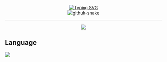 <div align="center">
  <div>
    <a href="https://git.io/typing-svg"><img
        src="https://readme-typing-svg.demolab.com/?font=Fira+Code&pause=1000&center=true&vCenter=true&width=435&size=27&lines=立春天，风渐暖，伊人一去不复还。"
        alt="Typing SVG" /></a>
  </div>
  
  <picture>
    <source media="(prefers-color-scheme: dark)" srcset="dist/github-snake-dark.svg" />
    <source media="(prefers-color-scheme: light)" srcset="dist/github-snake.svg" />
    <img alt="github-snake" src="github-snake.svg" />
  </picture>
  <hr>

<img src="https://wakatime.com/badge/user/cb6fb72d-2af0-4b6e-b6f5-5a9e4c7d1760.svg">
</div>

## Language
<img align="center" src="https://github-readme-stats.vercel.app/api/wakatime?username=Aliorpse&layout=compact&theme=dracula&hide_border=true">
